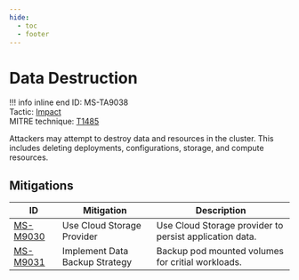 ```yaml
---
hide:
  - toc
  - footer
---
```


# Data Destruction

!!! info inline end
    ID: MS-TA9038<br>
    Tactic: [Impact](../tactics/Impact/index.md) <br>
    MITRE technique: [T1485](https://attack.mitre.org/techniques/T1485/)

Attackers may attempt to destroy data and resources in the cluster. This includes deleting deployments, configurations, storage, and compute resources.

## Mitigations

|ID|Mitigation|Description|
|--|----------|-----------|
|[MS-M9030](../mitigations/MS-M9030%20Use%20Cloud%20Storage%20Provider.md)|Use Cloud Storage Provider|Use Cloud Storage provider to persist application data.|
|[MS-M9031](../mitigations/MS-M9031%20Implement%20Data%20Backup%20Strategy.md)|Implement Data Backup Strategy|Backup pod mounted volumes for critial workloads.|